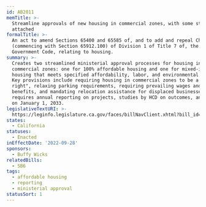 ```yaml
---
id: AB2011
memTitle: >-
  Streamline approvals of new housing in commercial zones, with some strings
  attached
formalTitle: >-
  An act to amend Sections 65400 and 65585 of, and to add and repeal Chapter 4.1
  (commencing with Section 65912.100) of Division 1 of Title 7 of, the
  Government Code, relating to housing.
summary: >-
  Creates two streamlined ministerial approval processes for housing in
  commercial zones: one for 100% affordable housing and one for mixed-income
  housing that meets specified affordability, labor, and environmental criteria.
  Key provisions include requiring housing in commercial zones to be a "use by
  right", relaxing parking requirements, requiring prevailing wages and health
  benefits, and mandating relocation assistance for displaced businesses. Also
  requires annual reporting on projects, studies by HCD on outcomes, and sunsets
  on January 1, 2033.
legislativeTextURI: >-
  https://leginfo.legislature.ca.gov/faces/billNavClient.xhtml?bill_id=202120220AB2011
states:
  - California
statuses:
  - Enacted
inEffectDate: '2022-09-28'
sponsors:
  - Buffy Wicks
relatedBills:
  - SB6
tags:
  - affordable housing
  - reporting
  - ministerial approval
statusSort: 1
---
```

